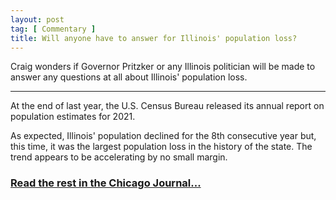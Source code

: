 ```yaml
---
layout: post
tag: [ Commentary ]
title: Will anyone have to answer for Illinois' population loss?
---
```


Craig wonders if Governor Pritzker or any Illinois politician will be made to answer any questions at all about Illinois' population loss.

---

<p>At the end of last year, the U.S. Census Bureau released its annual report on population estimates for 2021.</p>

<p>As expected, Illinois' population declined for the 8th consecutive year but, this time, it was the largest population loss in the history of the state. The trend appears to be accelerating by no small margin.</p>

<h3><a href="https://www.chicagojournal.com/opinion-will-anyone-have-to-answer-for-illinois-population-loss/">Read the rest in the Chicago Journal...</a></h3>

<br/>
